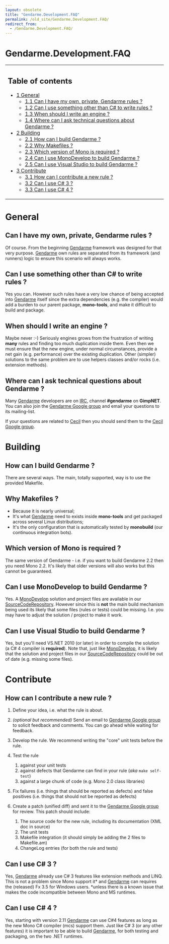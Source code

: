 ```yaml
---
layout: obsolete
title: "Gendarme.Development.FAQ"
permalink: /old_site/Gendarme.Development.FAQ/
redirect_from:
  - /Gendarme.Development.FAQ/
---
```


Gendarme.Development.FAQ
========================

<table>
<col width="100%" />
<tbody>
<tr class="odd">
<td align="left"><h2>Table of contents</h2>
<ul>
<li><a href="#general">1 General</a>
<ul>
<li><a href="#can-i-have-my-own-private-gendarme-rules-">1.1 Can I have my own, private, Gendarme rules ?</a></li>
<li><a href="#can-i-use-something-other-than-c-to-write-rules-">1.2 Can I use something other than C# to write rules ?</a></li>
<li><a href="#when-should-i-write-an-engine-">1.3 When should I write an engine ?</a></li>
<li><a href="#where-can-i-ask-technical-questions-about-gendarme-">1.4 Where can I ask technical questions about Gendarme ?</a></li>
</ul></li>
<li><a href="#building">2 Building</a>
<ul>
<li><a href="#how-can-i-build-gendarme-">2.1 How can I build Gendarme ?</a></li>
<li><a href="#why-makefiles-">2.2 Why Makefiles ?</a></li>
<li><a href="#which-version-of-mono-is-required-">2.3 Which version of Mono is required ?</a></li>
<li><a href="#can-i-use-monodevelop-to-build-gendarme-">2.4 Can I use MonoDevelop to build Gendarme ?</a></li>
<li><a href="#can-i-use-visual-studio-to-build-gendarme-">2.5 Can I use Visual Studio to build Gendarme ?</a></li>
</ul></li>
<li><a href="#contribute">3 Contribute</a>
<ul>
<li><a href="#how-can-i-contribute-a-new-rule-">3.1 How can I contribute a new rule ?</a></li>
<li><a href="#can-i-use-c-3-">3.2 Can I use C# 3 ?</a></li>
<li><a href="#can-i-use-c-4-">3.3 Can I use C# 4 ?</a></li>
</ul></li>
</ul></td>
</tr>
</tbody>
</table>

General
=======

Can I have my own, private, Gendarme rules ?
--------------------------------------------

Of course. From the beginning [Gendarme]({{site.github.url}}/old_site/Gendarme "Gendarme") framework was designed for that very purpose. [Gendarme]({{site.github.url}}/old_site/Gendarme "Gendarme") own rules are separated from its framework (and runners) logic to ensure this scenario will always works.

Can I use something other than C\# to write rules ?
---------------------------------------------------

Yes you can. However such rules have a very low chance of being accepted into [Gendarme]({{site.github.url}}/old_site/Gendarme "Gendarme") itself since the extra dependencies (e.g. the compiler) would add a burden to our parent package, **mono-tools**, and make it difficult to build and package.

When should I write an engine ?
-------------------------------

Maybe never :-) Seriously engines grows from the frustration of writing **many** rules and finding too much duplication inside them. Even then we must ensure that the new engine, under normal circumstances, provide a net gain (e.g. performance) over the existing duplication. Other (simpler) solutions to the same problem are to use helpers classes and/or rocks (i.e. extension methods).

Where can I ask technical questions about Gendarme ?
----------------------------------------------------

Many [Gendarme]({{site.github.url}}/old_site/Gendarme "Gendarme") developers are on [IRC]({{site.github.url}}/old_site/IRC "IRC"), channel **\#gendarme** on **GimpNET**. You can also join the [Gendarme Google group](http://groups.google.com/group/gendarme) and email your questions to its mailing-list.

If your questions are related to [Cecil]({{site.github.url}}/old_site/Cecil "Cecil") then you should send them to the [Cecil Google group](http://groups.google.com/group/mono-cecil?hl=en).

Building
========

How can I build Gendarme ?
--------------------------

There are several ways. The main, totally supported, way is to use the provided Makefile.

Why Makefiles ?
---------------

-   Because it is nearly universal;
-   It's what [Gendarme]({{site.github.url}}/old_site/Gendarme "Gendarme") need to exists inside **mono-tools** and get packaged across several Linux distributions;
-   It's the only configuration that is automatically tested by **monobuild** (our continuous integration bots).

Which version of Mono is required ?
-----------------------------------

The same version of Gendarme - i.e. if you want to build Gendarme 2.2 then you need Mono 2.2. It's likely that older versions will also works but this cannot be guaranteed.

Can I use MonoDevelop to build Gendarme ?
-----------------------------------------

Yes. A [MonoDevelop]({{site.github.url}}/old_site/MonoDevelop "MonoDevelop") solution and project files are available in our [SourceCodeRepository]({{site.github.url}}/old_site/SourceCodeRepository "SourceCodeRepository"). However since this is **not** the main build mechanism being used its likely that some files (rules or tests) could be missing. I.e. you may have to adjust the solution / project to make it work.

Can I use Visual Studio to build Gendarme ?
-------------------------------------------

Yes, but you'll need VS.NET 2010 (or later) in order to compile the solution (a C\# 4 compiler is **required**). Note that, just like [MonoDevelop]({{site.github.url}}/old_site/MonoDevelop "MonoDevelop"), it is likely that the solution and project files in our [SourceCodeRepository]({{site.github.url}}/old_site/SourceCodeRepository "SourceCodeRepository") could be out of date (e.g. missing some files).

Contribute
==========

How can I contribute a new rule ?
---------------------------------

1.  Define your idea, i.e. what the rule is about.
2.  *(optional but recommended)* Send an email to [Gendarme Google group](http://groups.google.com/group/gendarme) to solicit feedback and comments. You can go ahead while waiting for feedback.
3.  Develop the rule. We recommend writing the "core" unit tests before the rule.
4.  Test the rule
    1.  against your unit tests
    2.  against defects that Gendarme can find in your rule (*aka* `make self-test`)
    3.  against a large chunk of code (e.g. Mono 2.0 class libraries)

5.  Fix failures (i.e. things that should be reported as defects) and false positives (i.e. things that should not be reported as defects)
6.  Create a patch (unified diff) and sent it to the [Gendarme Google group](http://groups.google.com/group/gendarme) for review. This patch should include:
    1.  The source code for the new rule, including its documentation (XML doc in source)
    2.  The unit tests
    3.  Makefile integration (it should simply be adding the 2 files to Makefile.am)
    4.  ChangeLog entries (for both the rule and tests)

Can I use C\# 3 ?
-----------------

Yes, [Gendarme]({{site.github.url}}/old_site/Gendarme "Gendarme") already use C\# 3 features like extension methods and LINQ. This is not a problem since Mono support it\* and [Gendarme]({{site.github.url}}/old_site/Gendarme "Gendarme") can requires the (released) Fx 3.5 for Windows users. \*unless there is a known issue that makes the code incompatible between Mono and MS runtimes.

Can I use C\# 4 ?
-----------------

Yes, starting with version 2.11 [Gendarme]({{site.github.url}}/old_site/Gendarme "Gendarme") can use C\#4 features as long as the new Mono C\# compiler (mcs) support them. Just like C\# 3 (or any other features) it is important to be able to build [Gendarme]({{site.github.url}}/old_site/Gendarme "Gendarme"), for both testing and packaging, on the two .NET runtimes.

